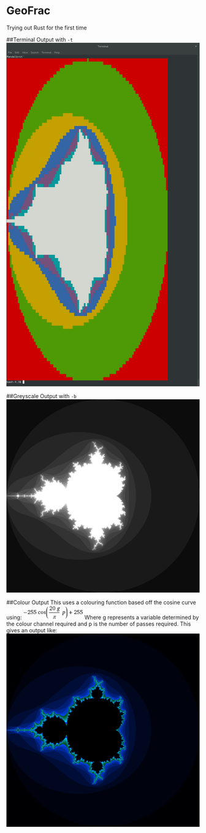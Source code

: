 # GeoFrac
Trying out Rust for the first time

##Terminal Output with `-t`
![](/res/TERMFractal.png)

##Greyscale Output with `-b`
![](/res/BWFractal.png)

##Colour Output
This uses a colouring function based off the cosine curve using:
![](/res/form.gif)
Where g represents a variable determined by the colour channel required and p is the number of passes required.
This gives an output like:
![](/res/COLFractal.png)
